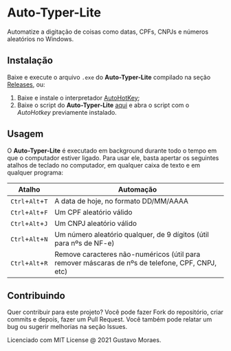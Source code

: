# Auto-Typer-Lite
Automatize a digitação de coisas como datas, CPFs, CNPJs e números aleatórios no Windows.

## Instalação

Baixe e execute o arquivo `.exe` do **Auto-Typer-Lite** compilado na seção [Releases](https://github.com/gustavomdsantos/Auto-Typer-Lite/releases), ou:

1. Baixe e instale o interpretador [AutoHotKey](https://www.autohotkey.com/download/ahk-install.exe);
2. Baixe o script do **Auto-Typer-Lite** [aqui](https://github.com/gustavomdsantos/Auto-Typer-Lite/raw/master/Auto-Typer-Lite.ahk) e abra o script com o _AutoHotkey_ previamente instalado.

## Usagem

O **Auto-Typer-Lite** é executado em background durante todo o tempo em que o computador estiver ligado. Para usar ele, basta apertar os seguintes atalhos de teclado no computador, em qualquer caixa de texto e em qualquer programa:

| Atalho | Automação |
|--------|-----------|
| `Ctrl`+`Alt`+`T` | A data de hoje, no formato DD/MM/AAAA |
| `Ctrl`+`Alt`+`F` | Um CPF aleatório válido |
| `Ctrl`+`Alt`+`J` | Um CNPJ aleatório válido |
| `Ctrl`+`Alt`+`N` | Um número aleatório qualquer, de 9 dígitos (útil para nºs de NF-e) |
| `Ctrl`+`Alt`+`R` | Remove caracteres não-numéricos (útil para remover máscaras de nºs de telefone, CPF, CNPJ, etc) |

## Contribuindo

Quer contribuir para este projeto? Você pode fazer Fork do repositório, criar commits e depois, fazer um Pull Request. Você também pode relatar um bug ou sugerir melhorias na seção Issues.

Licenciado com MIT License @ 2021 Gustavo Moraes.
